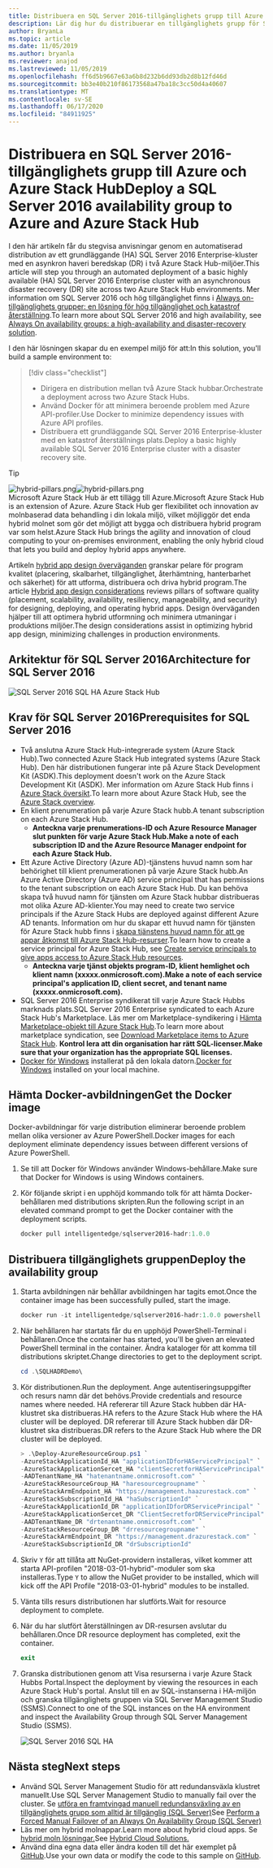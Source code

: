 ```yaml
---
title: Distribuera en SQL Server 2016-tillgänglighets grupp till Azure och Azure Stack Hub
description: Lär dig hur du distribuerar en tillgänglighets grupp för SQL Server 2016 till Azure och Azure Stack Hub.
author: BryanLa
ms.topic: article
ms.date: 11/05/2019
ms.author: bryanla
ms.reviewer: anajod
ms.lastreviewed: 11/05/2019
ms.openlocfilehash: ff6d5b9667e63a6b8d232b6dd93db2d8b12fd46d
ms.sourcegitcommit: bb3e40b210f86173568a47ba18c3cc50d4a40607
ms.translationtype: MT
ms.contentlocale: sv-SE
ms.lasthandoff: 06/17/2020
ms.locfileid: "84911925"
---
```

# <a name="deploy-a-sql-server-2016-availability-group-to-azure-and-azure-stack-hub"></a><span data-ttu-id="b634e-103">Distribuera en SQL Server 2016-tillgänglighets grupp till Azure och Azure Stack Hub</span><span class="sxs-lookup"><span data-stu-id="b634e-103">Deploy a SQL Server 2016 availability group to Azure and Azure Stack Hub</span></span>

<span data-ttu-id="b634e-104">I den här artikeln får du stegvisa anvisningar genom en automatiserad distribution av ett grundläggande (HA) SQL Server 2016 Enterprise-kluster med en asynkron haveri beredskap (DR) i två Azure Stack Hub-miljöer.</span><span class="sxs-lookup"><span data-stu-id="b634e-104">This article will step you through an automated deployment of a basic highly available (HA) SQL Server 2016 Enterprise cluster with an asynchronous disaster recovery (DR) site across two Azure Stack Hub environments.</span></span> <span data-ttu-id="b634e-105">Mer information om SQL Server 2016 och hög tillgänglighet finns i [Always on-tillgänglighets grupper: en lösning för hög tillgänglighet och katastrof återställning](https://docs.microsoft.com/sql/database-engine/availability-groups/windows/always-on-availability-groups-sql-server?view=sql-server-2016).</span><span class="sxs-lookup"><span data-stu-id="b634e-105">To learn more about SQL Server 2016 and high availability, see [Always On availability groups: a high-availability and disaster-recovery solution](https://docs.microsoft.com/sql/database-engine/availability-groups/windows/always-on-availability-groups-sql-server?view=sql-server-2016).</span></span>

<span data-ttu-id="b634e-106">I den här lösningen skapar du en exempel miljö för att:</span><span class="sxs-lookup"><span data-stu-id="b634e-106">In this solution, you'll build a sample environment to:</span></span>

> [!div class="checklist"]
> - <span data-ttu-id="b634e-107">Dirigera en distribution mellan två Azure Stack hubbar.</span><span class="sxs-lookup"><span data-stu-id="b634e-107">Orchestrate a deployment across two Azure Stack Hubs.</span></span>
> - <span data-ttu-id="b634e-108">Använd Docker för att minimera beroende problem med Azure API-profiler.</span><span class="sxs-lookup"><span data-stu-id="b634e-108">Use Docker to minimize dependency issues with Azure API profiles.</span></span>
> - <span data-ttu-id="b634e-109">Distribuera ett grundläggande SQL Server 2016 Enterprise-kluster med en katastrof återställnings plats.</span><span class="sxs-lookup"><span data-stu-id="b634e-109">Deploy a basic highly available SQL Server 2016 Enterprise cluster with a disaster recovery site.</span></span>

> [!Tip]  
> <span data-ttu-id="b634e-110">![hybrid-pillars.png](./media/solution-deployment-guide-cross-cloud-scaling/hybrid-pillars.png)</span><span class="sxs-lookup"><span data-stu-id="b634e-110">![hybrid-pillars.png](./media/solution-deployment-guide-cross-cloud-scaling/hybrid-pillars.png)</span></span>  
> <span data-ttu-id="b634e-111">Microsoft Azure Stack Hub är ett tillägg till Azure.</span><span class="sxs-lookup"><span data-stu-id="b634e-111">Microsoft Azure Stack Hub is an extension of Azure.</span></span> <span data-ttu-id="b634e-112">Azure Stack Hub ger flexibilitet och innovation av molnbaserad data behandling i din lokala miljö, vilket möjliggör det enda hybrid molnet som gör det möjligt att bygga och distribuera hybrid program var som helst.</span><span class="sxs-lookup"><span data-stu-id="b634e-112">Azure Stack Hub brings the agility and innovation of cloud computing to your on-premises environment, enabling the only hybrid cloud that lets you build and deploy hybrid apps anywhere.</span></span>  
> 
> <span data-ttu-id="b634e-113">Artikeln [hybrid app design överväganden](overview-app-design-considerations.md) granskar pelare för program kvalitet (placering, skalbarhet, tillgänglighet, återhämtning, hanterbarhet och säkerhet) för att utforma, distribuera och driva hybrid program.</span><span class="sxs-lookup"><span data-stu-id="b634e-113">The article [Hybrid app design considerations](overview-app-design-considerations.md) reviews pillars of software quality (placement, scalability, availability, resiliency, manageability, and security) for designing, deploying, and operating hybrid apps.</span></span> <span data-ttu-id="b634e-114">Design överväganden hjälper till att optimera hybrid utformning och minimera utmaningar i produktions miljöer.</span><span class="sxs-lookup"><span data-stu-id="b634e-114">The design considerations assist in optimizing hybrid app design, minimizing challenges in production environments.</span></span>

## <a name="architecture-for-sql-server-2016"></a><span data-ttu-id="b634e-115">Arkitektur för SQL Server 2016</span><span class="sxs-lookup"><span data-stu-id="b634e-115">Architecture for SQL Server 2016</span></span>

![SQL Server 2016 SQL HA Azure Stack Hub](media/solution-deployment-guide-sql-ha/image1.png)

## <a name="prerequisites-for-sql-server-2016"></a><span data-ttu-id="b634e-117">Krav för SQL Server 2016</span><span class="sxs-lookup"><span data-stu-id="b634e-117">Prerequisites for SQL Server 2016</span></span>

- <span data-ttu-id="b634e-118">Två anslutna Azure Stack Hub-integrerade system (Azure Stack Hub).</span><span class="sxs-lookup"><span data-stu-id="b634e-118">Two connected Azure Stack Hub integrated systems (Azure Stack Hub).</span></span> <span data-ttu-id="b634e-119">Den här distributionen fungerar inte på Azure Stack Development Kit (ASDK).</span><span class="sxs-lookup"><span data-stu-id="b634e-119">This deployment doesn't work on the Azure Stack Development Kit (ASDK).</span></span> <span data-ttu-id="b634e-120">Mer information om Azure Stack Hub finns i [Azure Stack översikt](https://azure.microsoft.com/overview/azure-stack/).</span><span class="sxs-lookup"><span data-stu-id="b634e-120">To learn more about Azure Stack Hub, see the [Azure Stack overview](https://azure.microsoft.com/overview/azure-stack/).</span></span>
- <span data-ttu-id="b634e-121">En klient prenumeration på varje Azure Stack hubb.</span><span class="sxs-lookup"><span data-stu-id="b634e-121">A tenant subscription on each Azure Stack Hub.</span></span>
  - <span data-ttu-id="b634e-122">**Anteckna varje prenumerations-ID och Azure Resource Manager slut punkten för varje Azure Stack Hub.**</span><span class="sxs-lookup"><span data-stu-id="b634e-122">**Make a note of each subscription ID and the Azure Resource Manager endpoint for each Azure Stack Hub.**</span></span>
- <span data-ttu-id="b634e-123">Ett Azure Active Directory (Azure AD)-tjänstens huvud namn som har behörighet till klient prenumerationen på varje Azure Stack hubb.</span><span class="sxs-lookup"><span data-stu-id="b634e-123">An Azure Active Directory (Azure AD) service principal that has permissions to the tenant subscription on each Azure Stack Hub.</span></span> <span data-ttu-id="b634e-124">Du kan behöva skapa två huvud namn för tjänsten om Azure Stack hubbar distribueras mot olika Azure AD-klienter.</span><span class="sxs-lookup"><span data-stu-id="b634e-124">You may need to create two service principals if the Azure Stack Hubs are deployed against different Azure AD tenants.</span></span> <span data-ttu-id="b634e-125">Information om hur du skapar ett huvud namn för tjänsten för Azure Stack hubb finns i [skapa tjänstens huvud namn för att ge appar åtkomst till Azure Stack Hub-resurser](https://docs.microsoft.com/azure-stack/user/azure-stack-create-service-principals).</span><span class="sxs-lookup"><span data-stu-id="b634e-125">To learn how to create a service principal for Azure Stack Hub, see [Create service principals to give apps access to Azure Stack Hub resources](https://docs.microsoft.com/azure-stack/user/azure-stack-create-service-principals).</span></span>
  - <span data-ttu-id="b634e-126">**Anteckna varje tjänst objekts program-ID, klient hemlighet och klient namn (xxxxx.onmicrosoft.com).**</span><span class="sxs-lookup"><span data-stu-id="b634e-126">**Make a note of each service principal's application ID, client secret, and tenant name (xxxxx.onmicrosoft.com).**</span></span>
- <span data-ttu-id="b634e-127">SQL Server 2016 Enterprise syndikerat till varje Azure Stack Hubbs marknads plats.</span><span class="sxs-lookup"><span data-stu-id="b634e-127">SQL Server 2016 Enterprise syndicated to each Azure Stack Hub's Marketplace.</span></span> <span data-ttu-id="b634e-128">Läs mer om Marketplace-syndikering i [Hämta Marketplace-objekt till Azure Stack Hub](https://docs.microsoft.com/azure-stack/operator/azure-stack-download-azure-marketplace-item).</span><span class="sxs-lookup"><span data-stu-id="b634e-128">To learn more about marketplace syndication, see [Download Marketplace items to Azure Stack Hub](https://docs.microsoft.com/azure-stack/operator/azure-stack-download-azure-marketplace-item).</span></span>
    <span data-ttu-id="b634e-129">**Kontrol lera att din organisation har rätt SQL-licenser.**</span><span class="sxs-lookup"><span data-stu-id="b634e-129">**Make sure that your organization has the appropriate SQL licenses.**</span></span>
- <span data-ttu-id="b634e-130">[Docker för Windows](https://docs.docker.com/docker-for-windows/) installerat på den lokala datorn.</span><span class="sxs-lookup"><span data-stu-id="b634e-130">[Docker for Windows](https://docs.docker.com/docker-for-windows/) installed on your local machine.</span></span>

## <a name="get-the-docker-image"></a><span data-ttu-id="b634e-131">Hämta Docker-avbildningen</span><span class="sxs-lookup"><span data-stu-id="b634e-131">Get the Docker image</span></span>

<span data-ttu-id="b634e-132">Docker-avbildningar för varje distribution eliminerar beroende problem mellan olika versioner av Azure PowerShell.</span><span class="sxs-lookup"><span data-stu-id="b634e-132">Docker images for each deployment eliminate dependency issues between different versions of Azure PowerShell.</span></span>

1. <span data-ttu-id="b634e-133">Se till att Docker för Windows använder Windows-behållare.</span><span class="sxs-lookup"><span data-stu-id="b634e-133">Make sure that Docker for Windows is using Windows containers.</span></span>
2. <span data-ttu-id="b634e-134">Kör följande skript i en upphöjd kommando tolk för att hämta Docker-behållaren med distributions skripten.</span><span class="sxs-lookup"><span data-stu-id="b634e-134">Run the following script in an elevated command prompt to get the Docker container with the deployment scripts.</span></span>

    ```powershell  
    docker pull intelligentedge/sqlserver2016-hadr:1.0.0
    ```

## <a name="deploy-the-availability-group"></a><span data-ttu-id="b634e-135">Distribuera tillgänglighets gruppen</span><span class="sxs-lookup"><span data-stu-id="b634e-135">Deploy the availability group</span></span>

1. <span data-ttu-id="b634e-136">Starta avbildningen när behållar avbildningen har tagits emot.</span><span class="sxs-lookup"><span data-stu-id="b634e-136">Once the container image has been successfully pulled, start the image.</span></span>

      ```powershell  
      docker run -it intelligentedge/sqlserver2016-hadr:1.0.0 powershell
      ```

2. <span data-ttu-id="b634e-137">När behållaren har startats får du en upphöjd PowerShell-Terminal i behållaren.</span><span class="sxs-lookup"><span data-stu-id="b634e-137">Once the container has started, you'll be given an elevated PowerShell terminal in the container.</span></span> <span data-ttu-id="b634e-138">Ändra kataloger för att komma till distributions skriptet.</span><span class="sxs-lookup"><span data-stu-id="b634e-138">Change directories to get to the deployment script.</span></span>

      ```powershell  
      cd .\SQLHADRDemo\
      ```

3. <span data-ttu-id="b634e-139">Kör distributionen.</span><span class="sxs-lookup"><span data-stu-id="b634e-139">Run the deployment.</span></span> <span data-ttu-id="b634e-140">Ange autentiseringsuppgifter och resurs namn där det behövs.</span><span class="sxs-lookup"><span data-stu-id="b634e-140">Provide credentials and resource names where needed.</span></span> <span data-ttu-id="b634e-141">HA refererar till Azure Stack hubben där HA-klustret ska distribueras.</span><span class="sxs-lookup"><span data-stu-id="b634e-141">HA refers to the Azure Stack Hub where the HA cluster will be deployed.</span></span> <span data-ttu-id="b634e-142">DR refererar till Azure Stack hubben där DR-klustret ska distribueras.</span><span class="sxs-lookup"><span data-stu-id="b634e-142">DR refers to the Azure Stack Hub where the DR cluster will be deployed.</span></span>

      ```powershell
      > .\Deploy-AzureResourceGroup.ps1 `
      -AzureStackApplicationId_HA "applicationIDforHAServicePrincipal" `
      -AzureStackApplicationSercet_HA "clientSecretforHAServicePrincipal" `
      -AADTenantName_HA "hatenantname.onmicrosoft.com" `
      -AzureStackResourceGroup_HA "haresourcegroupname" `
      -AzureStackArmEndpoint_HA "https://management.haazurestack.com" `
      -AzureStackSubscriptionId_HA "haSubscriptionId" `
      -AzureStackApplicationId_DR "applicationIDforDRServicePrincipal" `
      -AzureStackApplicationSercet_DR "ClientSecretforDRServicePrincipal" `
      -AADTenantName_DR "drtenantname.onmicrosoft.com" `
      -AzureStackResourceGroup_DR "drresourcegroupname" `
      -AzureStackArmEndpoint_DR "https://management.drazurestack.com" `
      -AzureStackSubscriptionId_DR "drSubscriptionId"
      ```

4. <span data-ttu-id="b634e-143">Skriv `Y` för att tillåta att NuGet-providern installeras, vilket kommer att starta API-profilen "2018-03-01-hybrid"-moduler som ska installeras.</span><span class="sxs-lookup"><span data-stu-id="b634e-143">Type `Y` to allow the NuGet provider to be installed, which will kick off the API Profile "2018-03-01-hybrid" modules to be installed.</span></span>

5. <span data-ttu-id="b634e-144">Vänta tills resurs distributionen har slutförts.</span><span class="sxs-lookup"><span data-stu-id="b634e-144">Wait for resource deployment to complete.</span></span>

6. <span data-ttu-id="b634e-145">När du har slutfört återställningen av DR-resursen avslutar du behållaren.</span><span class="sxs-lookup"><span data-stu-id="b634e-145">Once DR resource deployment has completed, exit the container.</span></span>

      ```powershell
      exit
      ```

7. <span data-ttu-id="b634e-146">Granska distributionen genom att Visa resurserna i varje Azure Stack Hubbs Portal.</span><span class="sxs-lookup"><span data-stu-id="b634e-146">Inspect the deployment by viewing the resources in each Azure Stack Hub's portal.</span></span> <span data-ttu-id="b634e-147">Anslut till en av SQL-instanserna i HA-miljön och granska tillgänglighets gruppen via SQL Server Management Studio (SSMS).</span><span class="sxs-lookup"><span data-stu-id="b634e-147">Connect to one of the SQL instances on the HA environment and inspect the Availability Group through SQL Server Management Studio (SSMS).</span></span>

    ![SQL Server 2016 SQL HA](media/solution-deployment-guide-sql-ha/image2.png)

## <a name="next-steps"></a><span data-ttu-id="b634e-149">Nästa steg</span><span class="sxs-lookup"><span data-stu-id="b634e-149">Next steps</span></span>

- <span data-ttu-id="b634e-150">Använd SQL Server Management Studio för att redundansväxla klustret manuellt.</span><span class="sxs-lookup"><span data-stu-id="b634e-150">Use SQL Server Management Studio to manually fail over the cluster.</span></span> <span data-ttu-id="b634e-151">Se [utföra en framtvingad manuell redundansväxling av en tillgänglighets grupp som alltid är tillgänglig (SQL Server)](https://docs.microsoft.com/sql/database-engine/availability-groups/windows/perform-a-forced-manual-failover-of-an-availability-group-sql-server?view=sql-server-2017)</span><span class="sxs-lookup"><span data-stu-id="b634e-151">See [Perform a Forced Manual Failover of an Always On Availability Group (SQL Server)](https://docs.microsoft.com/sql/database-engine/availability-groups/windows/perform-a-forced-manual-failover-of-an-availability-group-sql-server?view=sql-server-2017)</span></span>
- <span data-ttu-id="b634e-152">Läs mer om hybrid molnappar.</span><span class="sxs-lookup"><span data-stu-id="b634e-152">Learn more about hybrid cloud apps.</span></span> <span data-ttu-id="b634e-153">Se [hybrid moln lösningar.](https://aka.ms/azsdevtutorials)</span><span class="sxs-lookup"><span data-stu-id="b634e-153">See [Hybrid Cloud Solutions.](https://aka.ms/azsdevtutorials)</span></span>
- <span data-ttu-id="b634e-154">Använd dina egna data eller ändra koden till det här exemplet på [GitHub](https://github.com/Azure-Samples/azure-intelligent-edge-patterns).</span><span class="sxs-lookup"><span data-stu-id="b634e-154">Use your own data or modify the code to this sample on [GitHub](https://github.com/Azure-Samples/azure-intelligent-edge-patterns).</span></span>
